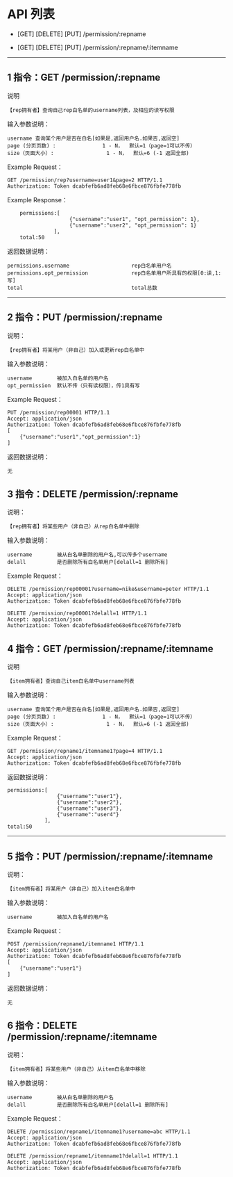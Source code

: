 # API 列表
	
	
- [GET] [DELETE] [PUT] /permission/:repname

- [GET] [DELETE] [PUT] /permission/:repname/:itemname

	
----------

##  1 指令：GET /permission/:repname

说明

	【rep拥有者】查询自己rep白名单的username列表，及相应的读写权限

输入参数说明：
	
	username 查询某个用户是否在白名[如果是,返回用户名.如果否,返回空]
    page (分页页数) : 				1 - N，  默认=1（page=1可以不传）
    size（页面大小）: 				1 - N，  默认=6 (-1 返回全部)
    
Example Request：

	GET /permission/rep?username=user1&page=2 HTTP/1.1 
	Authorization: Token dcabfefb6ad8feb68e6fbce876fbfe778fb

Example Response：
	
	    permissions:[
		                {"username":"user1", "opt_permission": 1},	
		                {"username":"user2", "opt_permission": 1}
	               ],
	    total:50             

返回数据说明：

	permissions.username					rep白名单用户名
	permissions.opt_permission				rep白名单用户所具有的权限[0:读,1:写]
	total                                   total总数

----------

## 2 指令：PUT /permission/:repname
	
说明：
	
	【rep拥有者】将某用户（非自己）加入或更新rep白名单中

输入参数说明：

	username 		被加入白名单的用户名
	opt_permission	默认不传（只有读权限），传1具有写
	
Example Request：

	PUT /permission/rep00001 HTTP/1.1 
	Accept: application/json
	Authorization: Token dcabfefb6ad8feb68e6fbce876fbfe778fb
	[
		{"username":"user1","opt_permission":1}
	]

返回数据说明：
	
	无
		
## 3 指令：DELETE /permission/:repname
	
说明：
	
	【rep拥有者】将某些用户（非自己）从rep白名单中删除

输入参数说明：

	username 		被从白名单删除的用户名,可以传多个username
	delall          是否删除所有白名单用户[delall=1 删除所有]
   
Example Request：

	DELETE /permission/rep00001?username=nike&username=peter HTTP/1.1 
	Accept: application/json
	Authorization: Token dcabfefb6ad8feb68e6fbce876fbfe778fb
	
	DELETE /permission/rep00001?delall=1 HTTP/1.1 
    Accept: application/json
    Authorization: Token dcabfefb6ad8feb68e6fbce876fbfe778fb
	
## 4 指令：GET /permission/:repname/:itemname

说明

	【item拥有者】查询自己item白名单中username列表

输入参数说明：
	
	username 查询某个用户是否在白名[如果是,返回用户名.如果否,返回空]
    page (分页页数) : 				1 - N，  默认=1（page=1可以不传）
    size（页面大小）: 				1 - N，  默认=6 (-1 返回全部)

Example Request：

	GET /permission/repname1/itemname1?page=4 HTTP/1.1 
	Accept: application/json
	Authorization: Token dcabfefb6ad8feb68e6fbce876fbfe778fb

返回数据说明：
    
	permissions:[
    		        {"username":"user1"},	
    		        {"username":"user2"},
    		        {"username":"user3"},	
                    {"username":"user4"}
    	        ],
    total:50             
	
----------

## 5 指令：PUT /permission/:repname/:itemname
	
说明：
	
	【item拥有者】将某用户（非自己）加入item白名单中

输入参数说明：

	username 		被加入白名单的用户名
	
Example Request：

	POST /permission/repname1/itemname1 HTTP/1.1 
	Accept: application/json
	Authorization: Token dcabfefb6ad8feb68e6fbce876fbfe778fb
	[
	    {"username":"user1"}
	]

返回数据说明：
	
	无

## 6 指令：DELETE /permission/:repname/:itemname
	
说明：
	
	【item拥有者】将某些用户（非自己）从item白名单中移除

输入参数说明：

	username 		被从白名单删除的用户名
	delall          是否删除所有白名单用户[delall=1 删除所有]
   
Example Request：

	DELETE /permission/repname1/itemname1?username=abc HTTP/1.1 
	Accept: application/json
	Authorization: Token dcabfefb6ad8feb68e6fbce876fbfe778fb
    
    DELETE /permission/repname1/itemname1?delall=1 HTTP/1.1 
    Accept: application/json
    Authorization: Token dcabfefb6ad8feb68e6fbce876fbfe778fb
